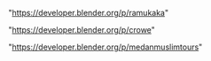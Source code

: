 "https://developer.blender.org/p/ramukaka"

"https://developer.blender.org/p/crowe"

"https://developer.blender.org/p/medanmuslimtours"

